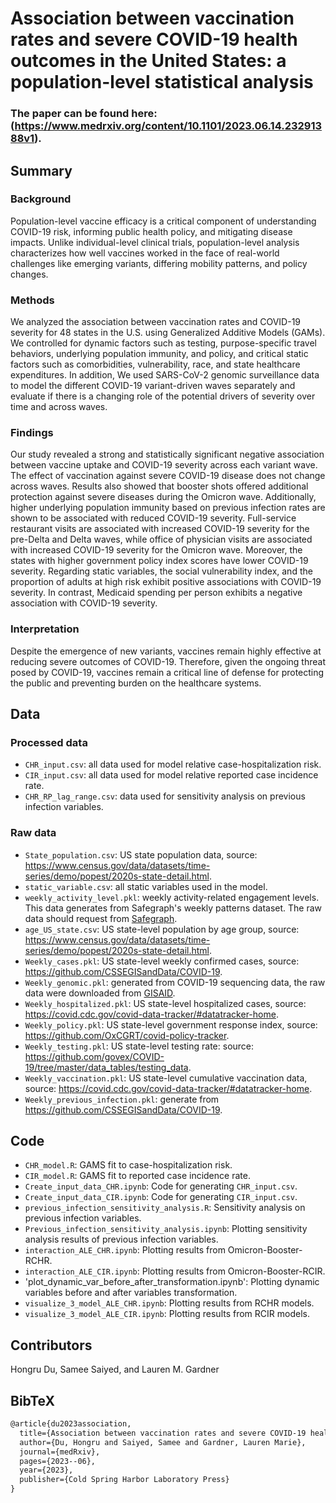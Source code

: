 # Association between vaccination rates and severe COVID-19 health outcomes in the United States: a population-level statistical analysis 
### The paper can be found here: (https://www.medrxiv.org/content/10.1101/2023.06.14.23291388v1).
## Summary
### Background

Population-level vaccine efficacy is a critical component of understanding COVID-19 risk, informing public health policy, and mitigating disease impacts. Unlike individual-level clinical trials, population-level analysis characterizes how well vaccines worked in the face of real-world challenges like emerging variants, differing mobility patterns, and policy changes.

### Methods
We analyzed the association between vaccination rates and COVID-19 severity for 48 states in the U.S. using Generalized Additive Models (GAMs). We controlled for dynamic factors such as testing, purpose-specific travel behaviors, underlying population immunity, and policy, and critical static factors such as comorbidities, vulnerability, race, and state healthcare expenditures. In addition, We used SARS-CoV-2 genomic surveillance data to model the different COVID-19 variant-driven waves separately and evaluate if there is a changing role of the potential drivers of severity over time and across waves. 
 
### Findings
Our study revealed a strong and statistically significant negative association between vaccine uptake and COVID-19 severity across each variant wave. The effect of vaccination against severe COVID-19 disease does not change across waves. Results also showed that booster shots offered additional protection against severe diseases during the Omicron wave. Additionally, higher underlying population immunity based on previous infection rates are shown to be associated with reduced COVID-19 severity. Full-service restaurant visits are associated with increased COVID-19 severity for the pre-Delta and Delta waves, while office of physician visits are associated with increased COVID-19 severity for the Omicron wave. Moreover, the states with higher government policy index scores have lower COVID-19 severity. Regarding static variables, the social vulnerability index, and the proportion of adults at high risk exhibit positive associations with COVID-19 severity. In contrast, Medicaid spending per person exhibits a negative association with COVID-19 severity.

### Interpretation
Despite the emergence of new variants, vaccines remain highly effective at reducing severe outcomes of COVID-19. Therefore, given the ongoing threat posed by COVID-19, vaccines remain a critical line of defense for protecting the public and preventing burden on the healthcare systems. 


## Data
### Processed data
* `CHR_input.csv`: all data used for model relative case-hospitalization risk.
* `CIR_input.csv`: all data used for model relative reported case incidence rate.
* `CHR_RP_lag_range.csv`: data used for sensitivity analysis on previous infection variables.

### Raw data
* `State_population.csv`: US state population data, source: https://www.census.gov/data/datasets/time-series/demo/popest/2020s-state-detail.html.
* `static_variable.csv`: all static variables used in the model.
* `weekly_activity_level.pkl`: weekly activity-related engagement levels. This data generates from Safegraph's weekly patterns dataset. The raw data should request from [Safegraph](https://www.safegraph.com/).
* `age_US_state.csv`: US state-level population by age group, source: https://www.census.gov/data/datasets/time-series/demo/popest/2020s-state-detail.html.
* `Weekly_cases.pkl`: US state-level weekly confirmed cases, source: https://github.com/CSSEGISandData/COVID-19.
* `Weekly_genomic.pkl`: generated from COVID-19 sequencing data, the raw data were downloaded from [GISAID](https://gisaid.org/).
* `Weekly_hospitalized.pkl`: US state-level hospitalized cases, source: https://covid.cdc.gov/covid-data-tracker/#datatracker-home.
* `Weekly_policy.pkl`: US state-level government response index, source: https://github.com/OxCGRT/covid-policy-tracker. 
* `Weekly_testing.pkl`: US state-level testing rate: source: https://github.com/govex/COVID-19/tree/master/data_tables/testing_data.
* `Weekly_vaccination.pkl`: US state-level cumulative vaccination data, source: https://covid.cdc.gov/covid-data-tracker/#datatracker-home.
* `Weekly_previous_infection.pkl`: generate from https://github.com/CSSEGISandData/COVID-19.

## Code
* `CHR_model.R`: GAMS fit to case-hospitalization risk.
* `CIR_model.R`: GAMS fit to reported case incidence rate.
* `Create_input_data_CHR.ipynb`: Code for generating `CHR_input.csv`.
* `Create_input_data_CIR.ipynb`: Code for generating `CIR_input.csv`.
* `previous_infection_sensitivity_analysis.R`: Sensitivity analysis on previous infection variables.
* `Previous_infection_sensitivity_analysis.ipynb`: Plotting sensitivity analysis results of previous infection variables.
* `interaction_ALE_CHR.ipynb`: Plotting results from Omicron-Booster-RCHR.
* `interaction_ALE_CIR.ipynb`: Plotting results from Omicron-Booster-RCIR.
* 'plot_dynamic_var_before_after_transformation.ipynb': Plotting dynamic variables before and after variables transformation.
* `visualize_3_model_ALE_CHR.ipynb`: Plotting results from RCHR models.
* `visualize_3_model_ALE_CIR.ipynb`: Plotting results from RCIR models.

## Contributors
Hongru Du, Samee Saiyed, and Lauren M. Gardner

## BibTeX
```latex
@article{du2023association,
  title={Association between vaccination rates and severe COVID-19 health outcomes in the United States: a population-level statistical analysis},
  author={Du, Hongru and Saiyed, Samee and Gardner, Lauren Marie},
  journal={medRxiv},
  pages={2023--06},
  year={2023},
  publisher={Cold Spring Harbor Laboratory Press}
}
```
